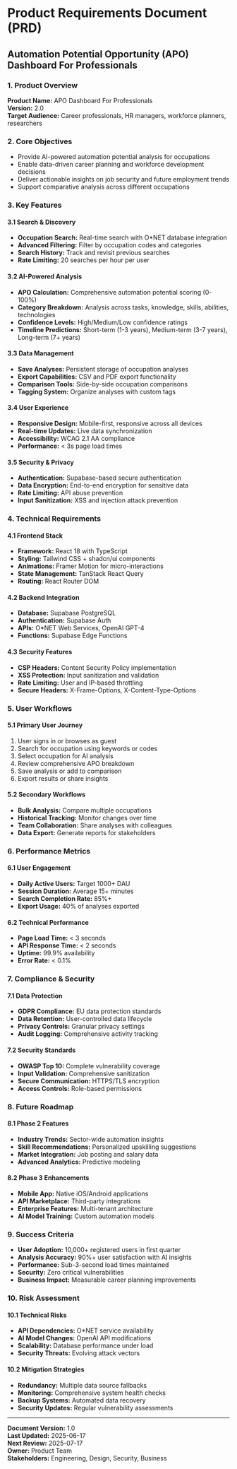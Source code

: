 
# Product Requirements Document (PRD)
## Automation Potential Opportunity (APO) Dashboard For Professionals

### 1. Product Overview
**Product Name:** APO Dashboard For Professionals  
**Version:** 2.0  
**Target Audience:** Career professionals, HR managers, workforce planners, researchers  

### 2. Core Objectives
- Provide AI-powered automation potential analysis for occupations
- Enable data-driven career planning and workforce development decisions
- Deliver actionable insights on job security and future employment trends
- Support comparative analysis across different occupations

### 3. Key Features

#### 3.1 Search & Discovery
- **Occupation Search:** Real-time search with O*NET database integration
- **Advanced Filtering:** Filter by occupation codes and categories
- **Search History:** Track and revisit previous searches
- **Rate Limiting:** 20 searches per hour per user

#### 3.2 AI-Powered Analysis
- **APO Calculation:** Comprehensive automation potential scoring (0-100%)
- **Category Breakdown:** Analysis across tasks, knowledge, skills, abilities, technologies
- **Confidence Levels:** High/Medium/Low confidence ratings
- **Timeline Predictions:** Short-term (1-3 years), Medium-term (3-7 years), Long-term (7+ years)

#### 3.3 Data Management
- **Save Analyses:** Persistent storage of occupation analyses
- **Export Capabilities:** CSV and PDF export functionality
- **Comparison Tools:** Side-by-side occupation comparisons
- **Tagging System:** Organize analyses with custom tags

#### 3.4 User Experience
- **Responsive Design:** Mobile-first, responsive across all devices
- **Real-time Updates:** Live data synchronization
- **Accessibility:** WCAG 2.1 AA compliance
- **Performance:** < 3s page load times

#### 3.5 Security & Privacy
- **Authentication:** Supabase-based secure authentication
- **Data Encryption:** End-to-end encryption for sensitive data
- **Rate Limiting:** API abuse prevention
- **Input Sanitization:** XSS and injection attack prevention

### 4. Technical Requirements

#### 4.1 Frontend Stack
- **Framework:** React 18 with TypeScript
- **Styling:** Tailwind CSS + shadcn/ui components
- **Animations:** Framer Motion for micro-interactions
- **State Management:** TanStack React Query
- **Routing:** React Router DOM

#### 4.2 Backend Integration
- **Database:** Supabase PostgreSQL
- **Authentication:** Supabase Auth
- **APIs:** O*NET Web Services, OpenAI GPT-4
- **Functions:** Supabase Edge Functions

#### 4.3 Security Features
- **CSP Headers:** Content Security Policy implementation
- **XSS Protection:** Input sanitization and validation
- **Rate Limiting:** User and IP-based throttling
- **Secure Headers:** X-Frame-Options, X-Content-Type-Options

### 5. User Workflows

#### 5.1 Primary User Journey
1. User signs in or browses as guest
2. Search for occupation using keywords or codes
3. Select occupation for AI analysis
4. Review comprehensive APO breakdown
5. Save analysis or add to comparison
6. Export results or share insights

#### 5.2 Secondary Workflows
- **Bulk Analysis:** Compare multiple occupations
- **Historical Tracking:** Monitor changes over time
- **Team Collaboration:** Share analyses with colleagues
- **Data Export:** Generate reports for stakeholders

### 6. Performance Metrics

#### 6.1 User Engagement
- **Daily Active Users:** Target 1000+ DAU
- **Session Duration:** Average 15+ minutes
- **Search Completion Rate:** 85%+
- **Export Usage:** 40% of analyses exported

#### 6.2 Technical Performance
- **Page Load Time:** < 3 seconds
- **API Response Time:** < 2 seconds
- **Uptime:** 99.9% availability
- **Error Rate:** < 0.1%

### 7. Compliance & Security

#### 7.1 Data Protection
- **GDPR Compliance:** EU data protection standards
- **Data Retention:** User-controlled data lifecycle
- **Privacy Controls:** Granular privacy settings
- **Audit Logging:** Comprehensive activity tracking

#### 7.2 Security Standards
- **OWASP Top 10:** Complete vulnerability coverage
- **Input Validation:** Comprehensive sanitization
- **Secure Communication:** HTTPS/TLS encryption
- **Access Controls:** Role-based permissions

### 8. Future Roadmap

#### 8.1 Phase 2 Features
- **Industry Trends:** Sector-wide automation insights
- **Skill Recommendations:** Personalized upskilling suggestions
- **Market Integration:** Job posting and salary data
- **Advanced Analytics:** Predictive modeling

#### 8.2 Phase 3 Enhancements
- **Mobile App:** Native iOS/Android applications
- **API Marketplace:** Third-party integrations
- **Enterprise Features:** Multi-tenant architecture
- **AI Model Training:** Custom automation models

### 9. Success Criteria
- **User Adoption:** 10,000+ registered users in first quarter
- **Analysis Accuracy:** 90%+ user satisfaction with AI insights
- **Performance:** Sub-3-second load times maintained
- **Security:** Zero critical vulnerabilities
- **Business Impact:** Measurable career planning improvements

### 10. Risk Assessment

#### 10.1 Technical Risks
- **API Dependencies:** O*NET service availability
- **AI Model Changes:** OpenAI API modifications
- **Scalability:** Database performance under load
- **Security Threats:** Evolving attack vectors

#### 10.2 Mitigation Strategies
- **Redundancy:** Multiple data source fallbacks
- **Monitoring:** Comprehensive system health checks
- **Backup Systems:** Automated data recovery
- **Security Updates:** Regular vulnerability assessments

---

**Document Version:** 1.0  
**Last Updated:** 2025-06-17  
**Next Review:** 2025-07-17  
**Owner:** Product Team  
**Stakeholders:** Engineering, Design, Security, Business
